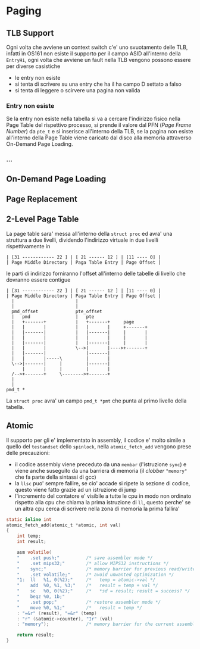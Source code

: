 # Paging

## TLB Support

Ogni volta che avviene un context switch c'e' uno svuotamento delle TLB,
infatti in OS161 non esiste il supporto per il campo ASID all'interno della
`EntryHi`, ogni volta che avviene un fault nella TLB vengono possono essere per
diverse casistiche
- le entry non esiste
- si tenta di scrivere su una entry che ha il ha campo D settato a falso
- si tenta di leggere o scirvere una pagina non valida

### Entry non esiste

Se la entry non esiste nella tabella si va a cercare l'indirizzo fisico nella
Page Table del rispettivo processo, si prende il valore dal PFN 
(*Page Frame Number*) da `pte_t` e si inserisce all'interno della TLB, se la 
pagina non esiste all'interno della Page Table viene caricato dal disco alla
memoria attraverso On-Demand Page Loading.

### ...

## On-Demand Page Loading


## Page Replacement


## 2-Level Page Table

La page table sara' messa all'interno della `struct proc` ed avra' una struttura a
due livelli, dividendo l'indirizzo virtuale in due livelli rispettivamente in
```
| [31 ------------ 22 ] | [ 21 ------ 12 ] | [11 ---- 0] |
| Page Middle Directory | Paga Table Entry | Page Offset |
```
le parti di indirizzo forniranno l'offset all'interno delle tabelle di livello
che dovranno essere contigue
```
| [31 ------------ 22 ] | [ 21 ------ 12 ] | [11 ---- 0] |
| Page Middle Directory | Paga Table Entry | Page Offset |
  |                       |                               
  |                       |                               
  pmd_offset              pte_offset                               
  |   pmd                 |   pte                         
  |   +-------+           |   +-------+     page                       
  |   |       |           |   |       |     +-------+                       
  |   |-------|           |   |-------|     |       |                       
  |   |       |           |   |       |     |       |                       
  |   |-------|           |   |-------|     |       |                       
  |   |       |           \-->|       |---->+-------+                           
  |   |-------|               |-------|                            
  |   |       |-----\         |       |                            
  \-->|-------|     |         |-------|                            
      |       |     |         |       |                            
  /-->+-------+     \-------->+-------+                            
  |                                                            
  |                                                            
pmd_t *
```

La `struct proc` avra' un campo `pmd_t *pmt` che punta al primo livello della tabella.


## Atomic

Il supporto per gli e' implementato in assembly, il codice e' molto simile a quello del `testandset` dello `spinlock`, nella `atomic_fetch_add` vengono prese delle precauzioni:
- il codice assembly viene preceduto da una `membar` (l'istruzione `sync`) e viene anche suseguito da una barriera di memoria (il *clobber* `"memory"` che fa parte della sintassi di gcc)
- la `llsc` puo' sempre fallire, se cio' accade si ripete la sezione di codice, questo viene fatto grazie ad un istruzione di jump
- l'incremento del contatore e' visibile a tutte le cpu in modo non ordinato rispetto alla cpu che chiama la prima istruzione di `ll`, questo perche' se un altra cpu cerca di scrivere nella zona di memoria la prima fallira'

```c
static inline int
atomic_fetch_add(atomic_t *atomic, int val)
{
    int temp;
    int result;

    asm volatile(
    "    .set push;"          /* save assembler mode */
    "    .set mips32;"        /* allow MIPS32 instructions */
    "    sync;"               /* memory barrier for previous read/write */
    "    .set volatile;"      /* avoid unwanted optimization */
    "1:  ll   %1, 0(%2);"     /*   temp = atomic->val */
    "    add  %0, %1, %3;"    /*   result = temp + val */
    "    sc   %0, 0(%2);"     /*   *sd = result; result = success? */
    "    beqz %0, 1b;"
    "    .set pop;"           /* restore assembler mode */
    "    move %0, %1;"        /*   result = temp */
    : "=&r" (result), "=&r" (temp)
    : "r" (&atomic->counter), "Ir" (val)
    : "memory");              /* memory barrier for the current assembly block */

    return result;
}
```